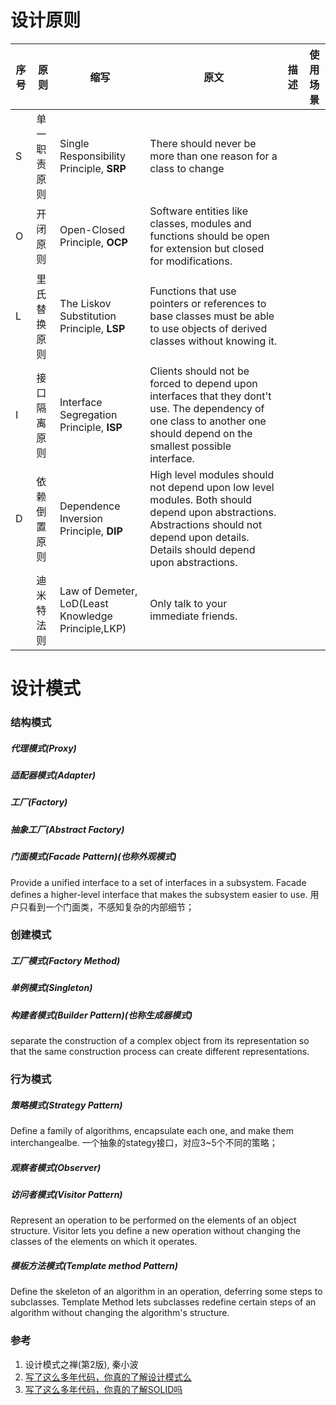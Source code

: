 
# 设计原则

|序号|原则|缩写|原文|描述|使用场景|
|--|--|--|--|--|--|
|S|单一职责原则|Single Responsibility Principle, **SRP**|There should never be more than one reason for a class to change|||
|O|开闭原则|Open-Closed Principle, **OCP**|Software entities like classes, modules and functions should be open for extension but closed for modifications.|||
|L|里氏替换原则|The Liskov Substitution Principle, **LSP**|Functions that use pointers or references to base classes must be able to use objects of derived classes without knowing it.|||
|I|接口隔离原则|Interface Segregation Principle, **ISP**|Clients should not be forced to depend upon interfaces that they dont't use. The dependency of one class to another one should depend on the smallest possible interface.|||
|D|依赖倒置原则|Dependence Inversion Principle, **DIP**|High level modules should not depend upon low level modules. Both should depend upon abstractions. Abstractions should not depend upon details. Details should depend upon abstractions.|||
| |迪米特法则|Law of Demeter, LoD(Least Knowledge Principle,LKP)|Only talk to your immediate friends.|||

# 设计模式

### 结构模式
##### 代理模式(Proxy)
##### 适配器模式(Adapter)
##### 工厂(Factory)
##### 抽象工厂(Abstract Factory)

##### 门面模式(Facade Pattern)(也称外观模式)
Provide a unified interface to a set of interfaces in a subsystem. Facade defines a higher-level interface that makes the subsystem easier to use.
用户只看到一个门面类，不感知复杂的内部细节；

### 创建模式
##### 工厂模式(Factory Method)
##### 单例模式(Singleton)
##### 构建者模式(Builder Pattern)(也称生成器模式)
separate the construction of a complex object from its representation so that the same construction process can create different representations.

### 行为模式
##### 策略模式(Strategy Pattern)
Define a family of algorithms, encapsulate each one, and make them interchangealbe.
一个抽象的stategy接口，对应3~5个不同的策略；

##### 观察者模式(Observer)

##### 访问者模式(Visitor Pattern)
Represent an operation to be performed on the elements of an object structure. Visitor lets you define a new operation without changing the classes of the elements on which it operates.

##### 模板方法模式(Template method Pattern)
Define the skeleton of an algorithm in an operation, deferring some steps to subclasses. Template Method lets subclasses redefine certain steps of an algorithm without changing the algorithm's structure.

### 参考
1. 设计模式之禅(第2版), 秦小波 
2. [写了这么多年代码，你真的了解设计模式么](https://insights.thoughtworks.cn/do-you-really-know-design-pattern/)
3. [写了这么多年代码，你真的了解SOLID吗](https://insights.thoughtworks.cn/what-is-solid-principle/)
